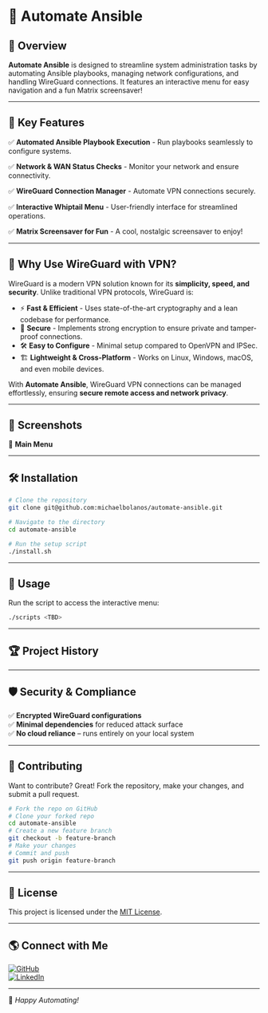 # 🚀 Automate Ansible


## 📌 Overview

**Automate Ansible** is designed to streamline system administration tasks by automating Ansible playbooks, managing network configurations, and handling WireGuard connections. It features an interactive menu for easy navigation and a fun Matrix screensaver!

---

## 🎯 **Key Features**

✅ **Automated Ansible Playbook Execution** - Run playbooks seamlessly to configure systems.

✅ **Network & WAN Status Checks** - Monitor your network and ensure connectivity.

✅ **WireGuard Connection Manager** - Automate VPN connections securely.

✅ **Interactive Whiptail Menu** - User-friendly interface for streamlined operations.

✅ **Matrix Screensaver for Fun** - A cool, nostalgic screensaver to enjoy!

---

## 📡 **Why Use WireGuard with VPN?**

WireGuard is a modern VPN solution known for its **simplicity, speed, and security**. Unlike traditional VPN protocols, WireGuard is:

- ⚡ **Fast & Efficient** - Uses state-of-the-art cryptography and a lean codebase for performance.
- 🔐 **Secure** - Implements strong encryption to ensure private and tamper-proof connections.
- 🛠 **Easy to Configure** - Minimal setup compared to OpenVPN and IPSec.
- 🏗 **Lightweight & Cross-Platform** - Works on Linux, Windows, macOS, and even mobile devices.

With **Automate Ansible**, WireGuard VPN connections can be managed effortlessly, ensuring **secure remote access and network privacy**.

---

## 📸 **Screenshots**

🔹 **Main Menu**  


---

## 🛠 **Installation**

```bash
# Clone the repository
git clone git@github.com:michaelbolanos/automate-ansible.git

# Navigate to the directory
cd automate-ansible

# Run the setup script
./install.sh
```

---

## 🚀 **Usage**

Run the script to access the interactive menu:

```bash
./scripts <TBD>
```

---

## 🏆 **Project History**



---

## 🛡 **Security & Compliance**

✅ **Encrypted WireGuard configurations**  
✅ **Minimal dependencies** for reduced attack surface  
✅ **No cloud reliance** – runs entirely on your local system  

---

## 🤝 **Contributing**

Want to contribute? Great! Fork the repository, make your changes, and submit a pull request. 

```bash
# Fork the repo on GitHub
# Clone your forked repo
cd automate-ansible
# Create a new feature branch
git checkout -b feature-branch
# Make your changes
# Commit and push
git push origin feature-branch
```

---

## 📜 **License**

This project is licensed under the [MIT License](LICENSE).

---

## 🌎 **Connect with Me**

[![GitHub](https://img.shields.io/badge/GitHub-michaelbolanos-black?style=for-the-badge&logo=github)](https://github.com/michaelbolanos)  
[![LinkedIn](https://img.shields.io/badge/LinkedIn-Connect-blue?style=for-the-badge&logo=linkedin)](https://www.linkedin.com/in/michaeljbolanos/)  

---

🚀 *Happy Automating!*
